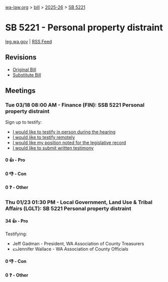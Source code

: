 [wa-law.org](/) > [bill](/bill/) > [2025-26](/bill/2025-26/) > [SB 5221](/bill/2025-26/sb/5221/)

# SB 5221 - Personal property distraint
[leg.wa.gov](https://app.leg.wa.gov/billsummary?BillNumber=5221&Year=2025&Initiative=false) | [RSS Feed](./rss.xml)

## Revisions
* [Original Bill](1/)
* [Substitute Bill](S/)

## Meetings
### Tue 03/18 08:00 AM - Finance (FIN): SSB 5221 Personal property distraint
Sign up to testify:
* [I would like to testify in person during the hearing](https://app.leg.wa.gov/csi/Testifier/Add?chamber=House&mId=33015&aId=165496&caId=26493&tId=1)
* [I would like to testify remotely](https://app.leg.wa.gov/csi/Testifier/Add?chamber=House&mId=33015&aId=165496&caId=26493&tId=2)
* [I would like my position noted for the legislative record](https://app.leg.wa.gov/csi/Testifier/Add?chamber=House&mId=33015&aId=165496&caId=26493&tId=3)
* [I would like to submit written testimony](https://app.leg.wa.gov/csi/Testifier/Add?chamber=House&mId=33015&aId=165496&caId=26493&tId=4)

#### 0 👍 - Pro

#### 0 👎 - Con

#### 0 ❓ - Other

### Thu 01/23 01:30 PM - Local Government, Land Use & Tribal Affairs (LGLT): SB 5221 Personal property distraint
#### 34 👍 - Pro
Testifying:
* Jeff Gadman - President, WA Association of County Treasurers
* 💵Jennifer Wallace - WA Association of County Officials

#### 0 👎 - Con

#### 0 ❓ - Other
